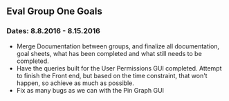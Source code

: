## Eval Group One Goals
### Dates: 8.8.2016 - 8.15.2016

- Merge Documentation between groups, and finalize all documentation, goal sheets, what has been completed and what still needs to be completed.
- Have the queries built for the User Permissions GUI completed. Attempt to finish the Front end, but based on the time constraint, that won't happen, so achieve as much as possible.
- Fix as many bugs as we can with the Pin Graph GUI
